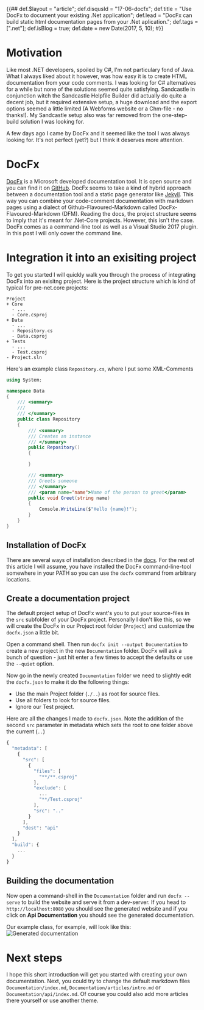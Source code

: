 {{##
    def.$layout = "article";
    def.disqusId = "17-06-docfx";
    def.title = "Use DocFx to document your existing .Net application";
    def.lead = "DocFx can build static html documentation pages from your .Net aplication.";
    def.tags = [".net"];
    def.isBlog = true;
    def.date = new Date(2017, 5, 10);
#}}

# Motivation
Like most .NET developers, spoiled by C#, I'm not particulary fond of Java. What I always liked about it however, was how easy it is to create HTML documentation from your code comments. I was looking for C# alternatives for a while but none of the solutions seemed quite satisfying. Sandcastle in conjunction witch the Sandcastle Helpfile Builder did actually do quite a decent job, but it required extensive setup, a huge download and the export options seemed a little limited (A Webforms website or a Chm-file - no thanks!). My Sandcastle setup also was far removed from the one-step-build solution I was looking for.

A few days ago I came by DocFx and it seemed like the tool I was always looking for. It's not perfect (yet?) but I think it deserves more attention.

# DocFx
[DocFx](https://dotnet.github.io/docfx/index.html) is a Microsoft developed documentation tool. It is open source and you can find it on [GitHub](https://github.com/dotnet/docfx).
DocFx seems to take a kind of hybrid approach between a documentation tool and a static page generator like [Jekyll](http://jekyllrb.com). 
This way you can combine your code-comment documentation with markdown pages using a dialect of Github-Flavoured-Markdown called DocFx-Flavoured-Markdown (DFM). Reading the docs, the project structure seems to imply that it's meant for .Net-Core projects. However, this isn't the case. DocFx comes as a command-line tool as well as a Visual Studio 2017 plugin. In this post I will only cover the command line.

# Integration it into an exisiting project
To get you started I will quickly walk you through the process of integrating DocFx into an exisitng project. Here is the project structure which is kind of typical for pre-net.core projects:
```
Project
+ Core
  - ...
  - Core.csproj
+ Data
  - ...
  - Repository.cs
  - Data.csproj
+ Tests
  - ...
  - Test.csproj
- Project.sln
```

Here's an example class `Repository.cs`, where I put some XML-Comments
```cs
using System;

namespace Data
{
    /// <summary>
    /// 
    /// </summary>
    public class Repository
    {
        /// <summary>
        /// Creates an instance
        /// </summary>
        public Repository()
        {

        }

        /// <summary>
        /// Greets someone
        /// </summary>
        /// <param name="name">Name of the person to greet</param>
        public void Greet(string name)
        {
            Console.WriteLine($"Hello {name}!");
        }
    }
}

```

## Installation of DocFx
There are several ways of installation described in the [docs](http://dotnet.github.io/docfx/tutorial/docfx_getting_started.html#2-use-docfx-exe-directly). For the rest of this article I will assume, you have installed the DocFx command-line-tool somewhere in your PATH so you can use the `docfx` command from arbitrary locations.

## Create a documentation project
The default project setup of DocFx want's you to put your source-files in the `src` subfolder of your DocFx project. Personally I don't like this, so we will create the DocFx in our Project root folder (`Project`) and customize the `docfx.json` a little bit.

Open a command shell. Then run `docfx init --output Documentation` to create a new project in the new `Documentation` folder. DocFx will ask a bunch of question - just hit enter a few times to accept the defaults or use the `--quiet` option.

Now go in the newly created `Documentation` folder we need to slightly edit the `docfx.json` to make it do the following things:
* Use the main Project folder (`./..`) as root for source files.
* Use all folders to look for source files.
* Ignore our Test project.

Here are all the changes I made to `docfx.json`. Note the addition of the second `src` parameter in metadata which sets the root to one folder above the current (`..`)
```js
{
  "metadata": [
    {
      "src": [
        {
          "files": [
            "**/**.csproj"
          ],
          "exclude": [
            ...
			"**/Test.csproj"
          ],
		  "src": ".."
        }
      ],
      "dest": "api"
    }
  ],
  "build": {
    ...
  }
}
```

## Building the documentation
Now open a command-shell in the `Documentation` folder and run `docfx --serve` to build the website and serve it from a dev-server.
If you head to `http://localhost:8080` you should see the generated website and if you click on **Api Documentation** you should see the generated documentation.

Our example class, for example, will look like this:
 ![Generated documentation]({{=it.asset("17-06-docfx.png")}})

# Next steps
I hope this short introduction will get you started with creating your own documentation. Next, you could try to change the default markdown files `Documentation/index.md`, `Documentation/articles/intro.md` or `Documentation/api/index.md`. Of course you could also add more articles there yourself or use another theme.




